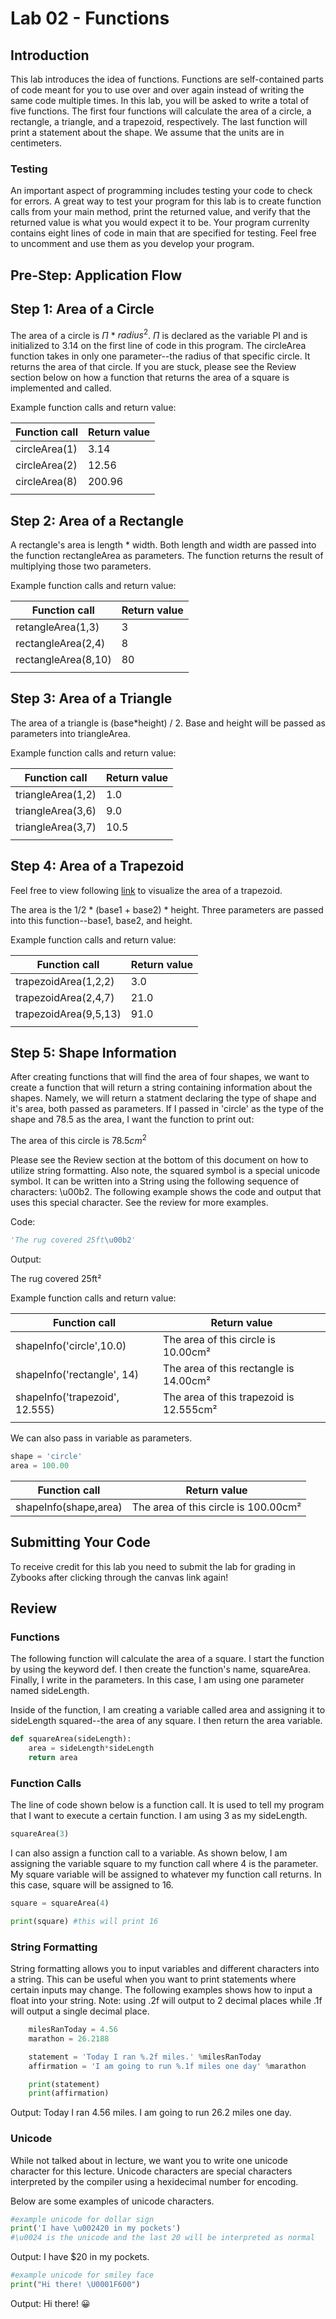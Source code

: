 # Lab 02 - Functions
## Introduction
This lab introduces the idea of functions. Functions are self-contained parts of code meant for you to use over and over again instead of writing the same code multiple times. In this lab, you will be asked to write a total of five functions. The first four functions will calculate the area of a circle, a rectangle, a triangle, and a trapezoid, respectively. The last function will print a statement about the shape. We assume that the units are in centimeters. 

### Testing
An important aspect of programming includes testing your code to check for errors. A great way to test your program for this lab is to create function calls from your main method, print the returned value, and verify that the returned value is what you would expect it to be. Your program currenlty contains eight lines of code in main that are specified for testing. Feel free to uncomment and use them as you develop your program.

## Pre-Step: Application Flow

## Step 1: Area of a Circle
The area of a circle is $\Pi$ * $radius^2$. $\Pi$ is declared as the variable PI and is initialized to 3.14 on the first line of code in this program. The circleArea function takes in only one parameter--the radius of that specific circle. It returns the area of that circle. If you are stuck, please see the Review section below on how a function that returns the area of a square is implemented and called. 


Example function calls and return value:

| Function call | Return value   |
|---|---|
| circleArea(1)  | 3.14   | 
| circleArea(2)  | 12.56  | 
| circleArea(8)  | 200.96 |
|   |   | 

## Step 2: Area of a Rectangle
A rectangle's area is length * width. Both length and width are passed into the function rectangleArea as parameters. The function returns the result of multiplying those two parameters. 

Example function calls and return value:

| Function call | Return value   |
|---|---|
| retangleArea(1,3)    | 3  | 
| rectangleArea(2,4)   | 8  | 
| rectangleArea(8,10)  | 80 |
|   |   | 

## Step 3: Area of a Triangle
The area of a triangle is (base*height) / 2. Base and height will be passed as parameters into triangleArea.


Example function calls and return value:

| Function call | Return value   |
|---|---|
| triangleArea(1,2)  | 1.0  | 
| triangleArea(3,6)  | 9.0  | 
| triangleArea(3,7)  | 10.5 |
|   |   | 

## Step 4: Area of a Trapezoid
Feel free to view following [link](https://www.cuemath.com/measurement/area-of-trapezoid/) to visualize the area of a trapezoid. 

The area is the 1/2 * (base1 + base2) * height. Three parameters are passed into this function--base1, base2, and height. 


Example function calls and return value:

| Function call | Return value   |
|---|---|
| trapezoidArea(1,2,2)  | 3.0   | 
| trapezoidArea(2,4,7)  | 21.0  | 
| trapezoidArea(9,5,13) | 91.0  |
|   |   | 

## Step 5: Shape Information
After creating functions that will find the area of four shapes, we want to create a function that will return a string containing information about the shapes. Namely, we will return a statment declaring the type of shape and it's area, both passed as parameters. If I passed in 'circle' as the type of the shape and 78.5 as the area, I want the function to print out:

The area of this circle is $78.5cm^2$

Please see the Review section at the bottom of this document on how to utilize string formatting. Also note, the squared symbol is a special unicode symbol. It can be written into a String using the following sequence of characters: \u00b2. The following example shows the code and output that uses this special character. See the review for more examples.

Code:
``` python
'The rug covered 25ft\u00b2'
``` 
Output:

The rug covered 25ft²


Example function calls and return value:

| Function call | Return value   |
|---|---|
| shapeInfo('circle',10.0)        | The area of this circle is 10.00cm²     | 
| shapeInfo('rectangle', 14)      | The area of this rectangle is 14.00cm²  | 
| shapeInfo('trapezoid', 12.555)  | The area of this trapezoid is 12.555cm² |
|   |   | 

We can also pass in variable as parameters. 

```python
shape = 'circle'
area = 100.00
```
| Function call | Return value   |
|---|---|
| shapeInfo(shape,area)        | The area of this circle is 100.00cm²      | 


## Submitting Your Code
To receive credit for this lab you need to submit the lab for grading in Zybooks after clicking through the canvas link again!


## Review 
### Functions

The following function will calculate the area of a square. I start the function by using the keyword def. I then create the function's name, squareArea. Finally, I write in the parameters. In this case, I am using one parameter named sideLength. 

Inside of the function, I am creating a variable called area and assigning it to sideLength squared--the area of any square. I then return the area variable. 

``` python
def squareArea(sideLength):
    area = sideLength*sideLength
    return area
```
### Function Calls
The line of code shown below is a function call. It is used to tell my program that I want to execute a certain function. I am using 3 as my sideLength. 

``` python
squareArea(3)
```

I can also assign a function call to a variable. As shown below, I am assigning the variable square to my function call where 4 is the parameter. My square variable will be assigned to whatever my function call returns. In this case, square will be assigned to 16. 

```python
square = squareArea(4)

print(square) #this will print 16
```

### String Formatting
String formatting allows you to input variables and different characters into a string. This can be useful when you want to print statements where certain inputs may change. The following examples shows how to input a float into your string. Note: using .2f will output to 2 decimal places while .1f will output a single decimal place. 

```python
    milesRanToday = 4.56
    marathon = 26.2188

    statement = 'Today I ran %.2f miles.' %milesRanToday
    affirmation = 'I am going to run %.1f miles one day' %marathon

    print(statement)
    print(affirmation)
```
Output: 
Today I ran 4.56 miles. 
I am going to run 26.2 miles one day.


### Unicode
While not talked about in lecture, we want you to write one unicode character for this lecture. Unicode characters are special characters interpreted by the compiler using a hexidecimal number for encoding. 

Below are some examples of unicode characters. 

```python
#example unicode for dollar sign
print('I have \u002420 in my pockets')
#\u0024 is the unicode and the last 20 will be interpreted as normal
```
Output: I have $20 in my pockets. 

``` python
#example unicode for smiley face
print("Hi there! \U0001F600")
```
Output: Hi there! 😀

